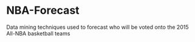 # NBA-Forecast
Data mining techniques used to forecast who will be voted onto the 2015 All-NBA basketball teams
